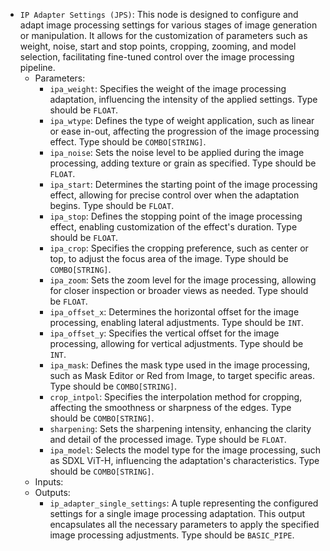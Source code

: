 - `IP Adapter Settings (JPS)`: This node is designed to configure and adapt image processing settings for various stages of image generation or manipulation. It allows for the customization of parameters such as weight, noise, start and stop points, cropping, zooming, and model selection, facilitating fine-tuned control over the image processing pipeline.
    - Parameters:
        - `ipa_weight`: Specifies the weight of the image processing adaptation, influencing the intensity of the applied settings. Type should be `FLOAT`.
        - `ipa_wtype`: Defines the type of weight application, such as linear or ease in-out, affecting the progression of the image processing effect. Type should be `COMBO[STRING]`.
        - `ipa_noise`: Sets the noise level to be applied during the image processing, adding texture or grain as specified. Type should be `FLOAT`.
        - `ipa_start`: Determines the starting point of the image processing effect, allowing for precise control over when the adaptation begins. Type should be `FLOAT`.
        - `ipa_stop`: Defines the stopping point of the image processing effect, enabling customization of the effect's duration. Type should be `FLOAT`.
        - `ipa_crop`: Specifies the cropping preference, such as center or top, to adjust the focus area of the image. Type should be `COMBO[STRING]`.
        - `ipa_zoom`: Sets the zoom level for the image processing, allowing for closer inspection or broader views as needed. Type should be `FLOAT`.
        - `ipa_offset_x`: Determines the horizontal offset for the image processing, enabling lateral adjustments. Type should be `INT`.
        - `ipa_offset_y`: Specifies the vertical offset for the image processing, allowing for vertical adjustments. Type should be `INT`.
        - `ipa_mask`: Defines the mask type used in the image processing, such as Mask Editor or Red from Image, to target specific areas. Type should be `COMBO[STRING]`.
        - `crop_intpol`: Specifies the interpolation method for cropping, affecting the smoothness or sharpness of the edges. Type should be `COMBO[STRING]`.
        - `sharpening`: Sets the sharpening intensity, enhancing the clarity and detail of the processed image. Type should be `FLOAT`.
        - `ipa_model`: Selects the model type for the image processing, such as SDXL ViT-H, influencing the adaptation's characteristics. Type should be `COMBO[STRING]`.
    - Inputs:
    - Outputs:
        - `ip_adapter_single_settings`: A tuple representing the configured settings for a single image processing adaptation. This output encapsulates all the necessary parameters to apply the specified image processing adjustments. Type should be `BASIC_PIPE`.
